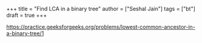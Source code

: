 +++
title = "Find LCA in a binary tree"
author = ["Seshal Jain"]
tags = ["bt"]
draft = true
+++

<https://practice.geeksforgeeks.org/problems/lowest-common-ancestor-in-a-binary-tree/1>
